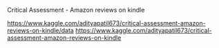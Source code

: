 Critical Assessment - Amazon reviews on kindle

https://www.kaggle.com/adityapatil673/critical-assessment-amazon-reviews-on-kindle/data
https://www.kaggle.com/adityapatil673/critical-assessment-amazon-reviews-on-kindle
